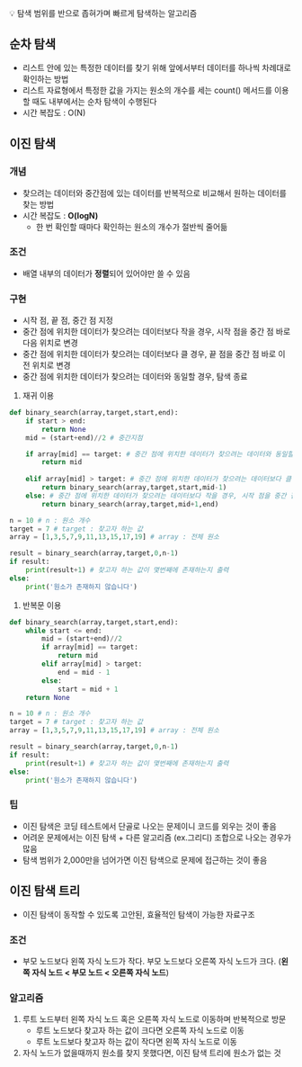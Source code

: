 
💡 탐색 범위를 반으로 좁혀가며 빠르게 탐색하는 알고리즘



## 순차 탐색

- 리스트 안에 있는 특정한 데이터를 찾기 위해 앞에서부터 데이터를 하나씩 차례대로 확인하는 방법
- 리스트 자료형에서 특정한 값을 가지는 원소의 개수를 세는 count() 메서드를 이용할 때도 내부에서는 순차 탐색이 수행된다
- 시간 복잡도 : O(N)

## 이진 탐색

### 개념

- 찾으려는 데이터와 중간점에 있는 데이터를 반복적으로 비교해서 원하는 데이터를 찾는 방법
- 시간 복잡도 : **O(logN)**
    - 한 번 확인할 때마다 확인하는 원소의 개수가 절반씩 줄어듦

### **조건**

- 배열 내부의 데이터가 **정렬**되어 있어야만 쓸 수 있음

### 구현

- 시작 점, 끝 점, 중간 점 지정
- 중간 점에 위치한 데이터가 찾으려는 데이터보다 작을 경우, 시작 점을 중간 점 바로 다음 위치로 변경
- 중간 점에 위치한 데이터가 찾으려는 데이터보다 클 경우, 끝 점을 중간 점 바로 이전 위치로 변경
- 중간 점에 위치한 데이터가 찾으려는 데이터와 동일할 경우, 탐색 종료
1. 재귀 이용

```python
def binary_search(array,target,start,end):
    if start > end:
        return None
    mid = (start+end)//2 # 중간지점

    if array[mid] == target: # 중간 점에 위치한 데이터가 찾으려는 데이터와 동일할 경우, 탐색 종료
        return mid
    
    elif array[mid] > target: # 중간 점에 위치한 데이터가 찾으려는 데이터보다 클 경우, 끝 점을 중간 점 바로 이전 위치로 변경
        return binary_search(array,target,start,mid-1)
    else: # 중간 점에 위치한 데이터가 찾으려는 데이터보다 작을 경우, 시작 점을 중간 점 바로 다음 위치로 변경
        return binary_search(array,target,mid+1,end)

n = 10 # n : 원소 개수
target = 7 # target : 찾고자 하는 값
array = [1,3,5,7,9,11,13,15,17,19] # array : 전체 원소

result = binary_search(array,target,0,n-1)
if result:
    print(result+1) # 찾고자 하는 값이 몇번째에 존재하는지 출력
else:
    print('원소가 존재하지 않습니다')
```

1. 반복문 이용

```python
def binary_search(array,target,start,end):
    while start <= end:
        mid = (start+end)//2
        if array[mid] == target:
            return mid
        elif array[mid] > target:
            end = mid - 1
        else:
            start = mid + 1
    return None

n = 10 # n : 원소 개수
target = 7 # target : 찾고자 하는 값
array = [1,3,5,7,9,11,13,15,17,19] # array : 전체 원소

result = binary_search(array,target,0,n-1)
if result:
    print(result+1) # 찾고자 하는 값이 몇번째에 존재하는지 출력
else:
    print('원소가 존재하지 않습니다')
```

### 팁

- 이진 탐색은 코딩 테스트에서 단골로 나오는 문제이니 코드를 외우는 것이 좋음
- 어려운 문제에서는 이진 탐색 + 다른 알고리즘 (ex.그리디) 조합으로 나오는 경우가 많음
- 탐색 범위가 2,000만을 넘어가면 이진 탐색으로 문제에 접근하는 것이 좋음

## 이진 탐색 트리

- 이진 탐색이 동작할 수 있도록 고안된, 효율적인 탐색이 가능한 자료구조

### 조건

- 부모 노드보다 왼쪽 자식 노드가 작다. 부모 노드보다 오른쪽 자식 노드가 크다. (**왼쪽 자식 노드 < 부모 노드 < 오른쪽 자식 노드**)

### 알고리즘

1. 루트 노드부터 왼쪽 자식 노드 혹은 오른쪽 자식 노드로 이동하며 반복적으로 방문
    - 루트 노드보다 찾고자 하는 값이 크다면 오른쪽 자식 노드로 이동
    - 루트 노드보다 찾고자 하는 값이 작다면 왼쪽 자식 노드로 이동
2. 자식 노드가 없을때까지 원소를 찾지 못했다면, 이진 탐색 트리에 원소가 없는 것
